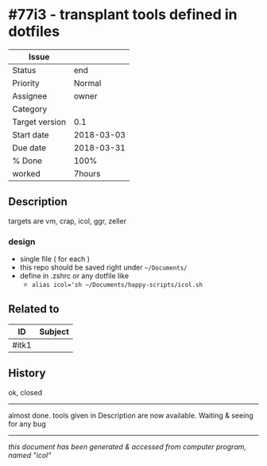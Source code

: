 # #77i3 - transplant tools defined in dotfiles

|**Issue**||
|---|---|
|Status|end<!-- any of "new", "in progress", "end" http://redmine.jp/tech_note/issue_statuses/ -->|
|Priority|Normal<!-- "high" or "normal" or "low"-->|
|Assignee|owner<!-- your name -->|
|Category|<!-- optional -->|
|Target version|0.1<!-- optional, any of git tags recommended -->|
|Start date|2018-03-03|
|Due date|2018-03-31|
|% Done|100%|
|worked|7hours|

## Description

targets are vm, crap, icol, ggr, zeller

### design

* single file ( for each )
* this repo should be saved right under `~/Documents/`
* define in .zshrc or any dotfile like
  * `alias icol='sh ~/Documents/happy-scripts/icol.sh`

## Related to

|**ID**|**Subject**|
|---|---|
|#itk1||<!--OTHER_ISSUE;;-->

## History

ok, closed

---

almost done. tools given in Description are now available.
Waiting & seeing for any bug

---
*this document has been generated & accessed from computer program, named "icol"*
